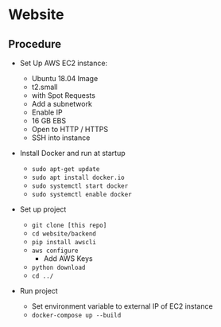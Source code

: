# Website



## Procedure

- Set Up AWS EC2 instance: 
    - Ubuntu 18.04 Image
    - t2.small
    - with Spot Requests
    - Add a subnetwork
    - Enable IP
    - 16 GB EBS
    - Open to HTTP / HTTPS
    - SSH into instance
    
- Install Docker and run at startup
    - `sudo apt-get update`
    - `sudo apt install docker.io`
    - `sudo systemctl start docker`
    - `sudo systemctl enable docker`
 
- Set up project
    - `git clone [this repo]`
    - `cd website/backend`
    - `pip install awscli`
    - `aws configure`
        - Add AWS Keys
    - `python download`
    - `cd ../`

- Run project
    - Set environment variable to external IP of EC2 instance
    - `docker-compose up --build`
